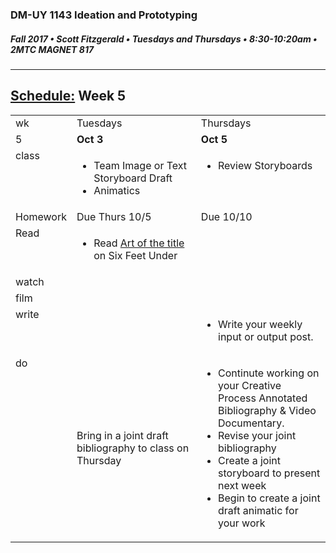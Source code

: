### DM-UY 1143 Ideation and Prototyping
##### Fall 2017 • Scott Fitzgerald • Tuesdays and Thursdays • 8:30-10:20am • 2MTC MAGNET 817

---
## [Schedule:](schedule.md) Week 5


<table>
<tr>
<td>wk</td>
<td>Tuesdays</td>
<td>Thursdays</td>
</tr>
<tr>
  <td valign="top">5</td>
  <td valign="top" width="48%"><strong>Oct 3</strong></td>
  <td valign="top" width="48%"><strong>Oct 5</strong></td>
</tr>
<tr>
<td valign="top">class</td>
<td valign="top">
<ul>
<li>Team Image or Text Storyboard Draft</li>
<li>Animatics</li>
</ul>
</td>
<!-- 2nd column class -->
<td valign="top" width="48%">
<!-- Due Thursday class  -->
<ul><li>Review Storyboards</li></ul>
</td>
</tr>
<!-- Homework -->
<tr>
  <td valign="top">Homework</td>
  <td>Due  Thurs  10/5</td>
  <td>Due  10/10</td>
</tr>

<!-- read -->
<tr><td valign="top">Read</td>
<td>
<!-- readings for Thurs-->
<ul><li>Read <a href="http://www.artofthetitle.com/title/six-feet-under/">Art  of  the  title</a> on Six Feet Under</li></ul>
</td>
<td>
<!-- Readings for Mon-->
</td>
</tr>

<!-- watch -->
<tr>
  <td valign="top">watch</td>
  <td><!-- Due wed this week -->
</td>
  <td><!-- Due next monday -->
</td>
</tr>

<!-- film -->
<tr>
<td valign="top">film</td>
<td><!-- Due wed this week -->
</td>
<td><!-- Due next monday -->
</td>
</tr>

<!-- write -->
<tr>
<td valign="top">write</td>
<td><!-- Due wed this week -->
</td>
<td>
<!-- Due Mon next week --><ul>
<li>Write your weekly input or output post.</li>
</ul>
</td>
</tr>

<!-- do -->
<tr>
  <td valign="top">do</td>
  <td>
<!-- Due wed this week -->
Bring in a joint draft bibliography to class on Thursday
</td>
  <td>
  <!-- Due Mon next week -->
  <ul>
  <li>Continute working on your Creative Process Annotated Bibliography & Video Documentary.</li>
  <li>Revise your joint bibliography</li>
<li>Create a joint storyboard to present next  week</li>
<li>Begin to create a joint draft animatic for your work</li>
  </td>
</table>
